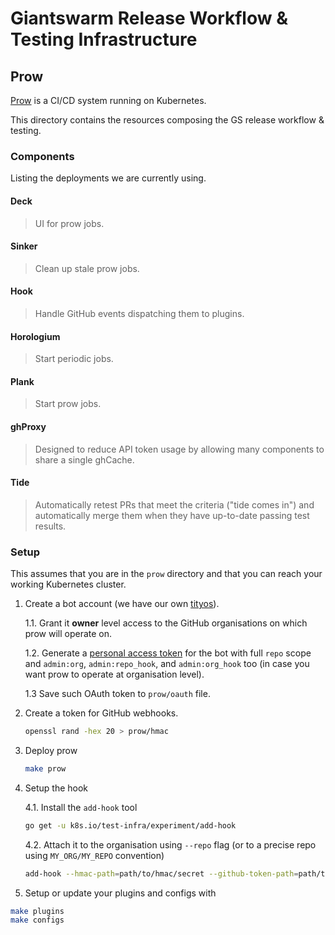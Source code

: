 # Giantswarm Release Workflow & Testing Infrastructure

## Prow

[Prow](https://github.com/kubernetes/test-infra/tree/master/prow) is a CI/CD system running on Kubernetes.

This directory contains the resources composing the GS release workflow & testing.

### Components

Listing the deployments we are currently using.

#### Deck

> UI for prow jobs.

#### Sinker

> Clean up stale prow jobs.

#### Hook

> Handle GitHub events dispatching them to plugins.

#### Horologium

> Start periodic jobs.

#### Plank

> Start prow jobs.

#### ghProxy

> Designed to reduce API token usage by allowing many components to share a single ghCache.

#### Tide

> Automatically retest PRs that meet the criteria ("tide comes in") and automatically merge them when they have up-to-date passing test results.

### Setup

This assumes that you are in the `prow` directory and that you can reach your working Kubernetes cluster.

1. Create a bot account (we have our own [tityos](https://github.com/tityosbot)).

    1.1. Grant it **owner** level access to the GitHub organisations on which prow will operate on.

    1.2. Generate a [personal access token](https://github.com/settings/tokens) for the bot with full `repo` scope and `admin:org`, `admin:repo_hook`, and `admin:org_hook` too (in case you want prow to operate at organisation level).

    1.3 Save such OAuth token to `prow/oauth` file.

2. Create a token for GitHub webhooks.

    ```bash
    openssl rand -hex 20 > prow/hmac
    ```

3. Deploy prow

    ```bash
    make prow
    ```

4. Setup the hook

    4.1. Install the `add-hook` tool

    ```bash
    go get -u k8s.io/test-infra/experiment/add-hook
    ```

    4.2. Attach it to the organisation using `--repo` flag (or to a precise repo using `MY_ORG/MY_REPO` convention)

    ```bash
    add-hook --hmac-path=path/to/hmac/secret --github-token-path=path/to/oauth/secret --hook-url http://an.ip.addr.ess/hook --repo MY_ORG --confirm=true
    ```

5. Setup or update your plugins and configs with

```bash
make plugins
make configs
```